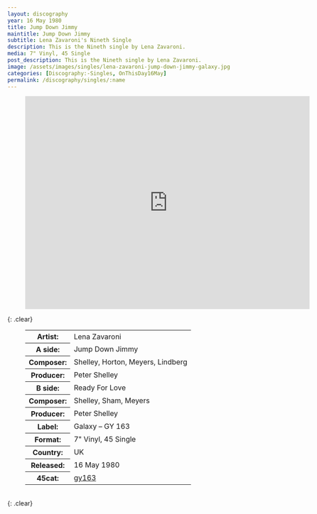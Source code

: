 ```yaml
---
layout: discography
year: 16 May 1980
title: Jump Down Jimmy
maintitle: Jump Down Jimmy
subtitle: Lena Zavaroni's Nineth Single
description: This is the Nineth single by Lena Zavaroni.
media: 7" Vinyl, 45 Single
post_description: This is the Nineth single by Lena Zavaroni.
image: /assets/images/singles/lena-zavaroni-jump-down-jimmy-galaxy.jpg
categories: [Discography:-Singles, OnThisDay16May]
permalink: /discography/singles/:name
---
```


<figure class="fig3">
<div class="responsive-video"><iframe width="640px" height="480px" src="https://www.youtube.com/embed/?playlist=xnGEimp1QUs,459Qyf12r20" frameborder="0" allow="accelerometer; autoplay; clipboard-write; encrypted-media; gyroscope; picture-in-picture" allowfullscreen></iframe></div>
</figure>

{: .clear}

<figure class="fig3">
<table>
<tr><th>Artist:</th><td>Lena Zavaroni</td></tr>
<tr class="split"><th>A side:</th><td>Jump Down Jimmy</td></tr>
<tr><th>Composer:</th><td>Shelley, Horton, Meyers, Lindberg</td></tr>
<tr><th>Producer:</th><td>Peter Shelley</td></tr>
<tr class="split"><th>B side:</th><td>Ready For Love</td></tr>
<tr><th>Composer:</th><td>Shelley, Sham, Meyers</td></tr>
<tr><th>Producer:</th><td>Peter Shelley</td></tr>
<tr class="split"><th>Label:</th><td>Galaxy – GY 163</td></tr>
<tr><th>Format:</th><td>7" Vinyl, 45 Single</td></tr>
<tr><th>Country:</th><td>UK</td></tr>
<tr><th>Released:</th><td>16 May 1980</td></tr>
<tr class="split"><th>45cat:</th><td><a class="external-link" href="https://www.45cat.com/record/gy163">gy163</a></td></tr>
</table>
</figure>

<br />{: .clear}


